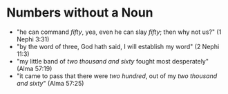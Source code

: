 # Numbers without a Noun

*   "he can command *fifty*, yea, even he can slay *fifty*; then why not us?" (1 Nephi 3:31)
*   "by the word of three, God hath said, I will establish my word" (2 Nephi 11:3)
*   "my little band of *two thousand and sixty* fought most desperately" (Alma 57:19)
*   "it came to pass that there were *two hundred*, out of my *two thousand and sixty*" (Alma 57:25)